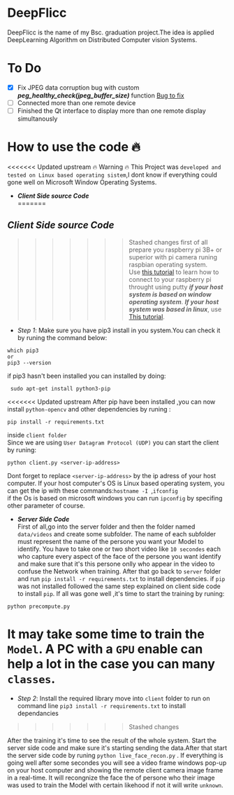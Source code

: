 # DeepFlicc
DeepFlicc is the name of my  Bsc. graduation project.The idea is applied DeepLearning Algorithm on Distributed
Computer vision Systems.
# To Do
 - [x] Fix JPEG data corruption bug with custom ***peg_healthy_check(jpeg_buffer_size)*** function
   [Bug to fix](bug1.png)
 - [ ] Connected more than one remote device
 - [ ] Finished the Qt interface to display more than one remote display simultanously
 
 # How to use the code 🔥
<<<<<<< Updated upstream
 :fire: Warning :fire: This Project was `developed and tested on Linux based operating sistem`,I dont know if everything could gone well on Microsoft 
 Window Operating Systems.
 - ***Client Side source Code<br/>***
=======
## ***Client Side source Code<br/>***
>>>>>>> Stashed changes
> first of all prepare you raspberry pi 3B+ or superior with pi camera runing raspbian operating system.<br/>
Use [this tutorial](https://www.hostinger.com/tutorials/how-to-use-putty-ssh) to learn how to connect to your raspberry pi throught using putty ***if your host system is based on window operating system***. ***If your host system was  based in linux***, use [This tutorial](https://www.cyberciti.biz/faq/ubuntu-linux-install-openssh-server/).<br/>
- *Step 1*: Make sure you have pip3 install in you system.You can check it by runing the command below:<br/>
```
which pip3
or 
pip3 --version
```
if pip3 hasn't been installed you can installed by doing:
```
 sudo apt-get install python3-pip
```
<<<<<<< Updated upstream
After pip have been installed ,you can now install `python-opencv` and other dependencies by runing :
```
pip install -r requirements.txt
```
inside `client folder`</br>
Since we are using `User Datagram Protocol (UDP)` you can start the client by runing:
```
python client.py <server-ip-address>
```
Dont forget to replace `<server-ip-address>` by the ip adress of your host computer.
If your host computer's OS is Linux based operating system, you can get the ip with these commands:`hostname -I `,`ifconfig` </br>
if the Os is based on microsoft windows you can  run `ipconfig` by specifing other parameter of course.
- ***Server Side Code</br>***
First of all,go into the server folder and then the folder named `data/videos` and create some subfolder.
The name of each subfolder must represent the name  of the persone you want your Model to identify.
You have to take one or two short video like `10 secondes` each who capture every aspect of the face 
of the persone you want identify and make sure that it's this persone onlly who appear in the video to 
confuse the Network when training.
After that go back to `server` folder and  run `pip install -r requirements.txt` to install dependencies.
if `pip` was not installed followed the same step explained on client side code to install `pip`.
If all was gone well ,it's time to start the training by runing:
```
python precompute.py
```
It may take some time to train the `Model`. A PC with a `GPU` enable can help a lot in the case you can many `classes`. 
=======
- *Step 2*: Install the required library
move into `client` folder to run on command line `pip3 install -r requirements.txt` to install dependancies
>>>>>>> Stashed changes

After the training it's time to see the result of the whole system.
Start the server side code and make sure it's starting sending the data.After that start the server side code
by runing  `python live_face_recon.py` . If everything is going well after some secondes you will see a video frame windows pop-up on your
host computer and showing the remote client camera image frame in a real-time. It will recongnize the face the of persone who their image was used
to train the Model with certain likehood if not it will write `unknown`.
